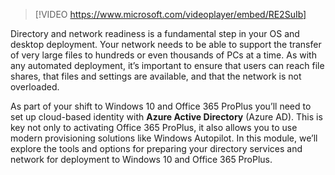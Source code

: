 > [!VIDEO https://www.microsoft.com/videoplayer/embed/RE2SuIb]

Directory and network readiness is a fundamental step in your OS and desktop deployment. Your network needs to be able to support the transfer of very large files to hundreds or even thousands of PCs at a time. As with any automated deployment, it’s important to ensure that users can reach file shares, that files and settings are available, and that the network is not overloaded.

As part of your shift to Windows 10 and Office 365 ProPlus you’ll need to set up cloud-based identity with **Azure Active Directory** (Azure AD). This is key not only to activating Office 365 ProPlus, it also allows you to use modern provisioning solutions like Windows Autopilot. In this module, we’ll explore the tools and options for preparing your directory services and network for deployment to Windows 10 and Office 365 ProPlus.

